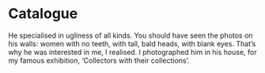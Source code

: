 Catalogue
=========He specialised in ugliness of all kinds. You should have seen the photos on his walls: women with no teeth, with tall, bald heads, with blank eyes. That’s why he was interested in me, I realised. I photographed him in his house, for my famous exhibition, ‘Collectors with their collections’.